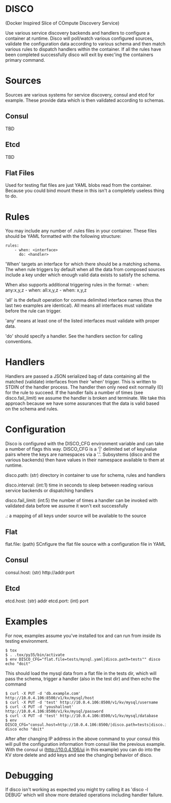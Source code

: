 DISCO
=====

(Docker Inspired Slice of COmpute Discovery Service)

Use various service discovery backends and handlers to configure a container at
runtime. Disco will poll/watch various configured sources, validate the
configuration data according to various schema and then match various rules to
dispatch handlers within the container. If all the rules have been completed
successfully disco will exit by exec'ing the containers primary command.

Sources
=======

Sources are various systems for service discovery, consul and etcd for example.
These provide data which is then validated according to schemas.

Consul
------

TBD

Etcd
----

TBD

Flat Files
----------

Used for testing flat files are just YAML blobs read from the container.
Because you could bind mount these in this isn't a completely useless thing to
do.

Rules
=====

You may include any number of .rules files in your container. These files
should be YAML formatted with the following structure:

    rules:
        - when: <interface>
          do: <handler>

'When' targets an interface for which there should be a matching schema. The
when rule triggers by default when all the data from composed sources include a
key under which enough valid data exists to satisfy the schema.

When also supports additional triggering rules in the format:
    - when: any:x,y,z
    - when: all:x,y,z
    - when: x,y,z

'all' is the default operation for comma delimited interface names (thus the
last two examples are identical). All means all interfaces must validate before
the rule can trigger.

'any' means at least one of the listed interfaces must validate with proper data.

'do' should specify a handler. See the handlers section for calling conventions.

Handlers
========
Handlers are passed a JSON serialized bag of data containing all the matched
(validate) interfaces from their 'when' trigger. This is written to STDIN of the 
handler process. The handler then only need exit normally (0) for the rule to
succeed. If the handler fails a number of times (see disco.fail_limit) we assume
the handler is broken and terminate. We take this approach because we have some
assurances that the data is valid based on the schema and rules.



Configuration
=============

Disco is configured with the DISCO_CFG environment variable and can take a
number of flags this way. DISCO_CFG is a '|' delimited set of key/value pairs
where the keys are namespaces via a '.'. Subsystems (disco and the various
backends) then have values in their namespace available to them at runtime.


  disco.path: (str) directory in container to use for schema, rules and
  handlers

  disco.interval: (int:1) time in seconds to sleep between reading various
  service backends or dispatching handlers

  disco.fail_limit: (int:5) the number of times a handler can be invoked with
  validated data before we assume it won't exit successfully


  <source>.<key>: a mapping of all keys under source will be available to the
  source 


  Flat
  ----
  flat.file: (path) SCnfigure the flat file source with a configuration file in YAML

  Consul
  ------
  consul.host: (str) http://addr:port

  Etcd
  ----
  etcd.host: (str) addr
  etcd.port: (int) port




Examples
========

For now, examples assume you've installed tox and can run from inside its
testing environment. 

    $ tox
    $ . .tox/py35/bin/activate
    $ env DISCO_CFG="flat.file=tests/mysql.yaml|disco.path=tests"" disco echo "doit"

This should load the mysql data from a flat file in the tests dir, which will
pass the schema, trigger a handler (also in the test dir) and then echo the
command

    $ curl -X PUT -d 'db.example.com' http://10.0.4.106:8500/v1/kv/mysql/host
    $ curl -X PUT -d 'test' http://10.0.4.106:8500/v1/kv/mysql/username
    $ curl -X PUT -d 'youshallnot' http://10.0.4.106:8500/v1/kv/mysql/password
    $ curl -X PUT -d 'test' http://10.0.4.106:8500/v1/kv/mysql/database
    $ env DISCO_CFG="consul.host=http://10.0.4.106:8500/|disco.path=tests|disco.interval=5" disco echo "doit"

After after changing IP address in the above command to your consul this will
pull the configuration information from consul like the previous example. With
the consul ui (http://10.0.4.106/ui in this example) you can do into the KV
store delete and add keys and see the changing behavior of disco.


Debugging
=========

If disco isn't working as expected you might try calling it as 'disco -l DEBUG'
which will show more detailed operations including handler failure.
